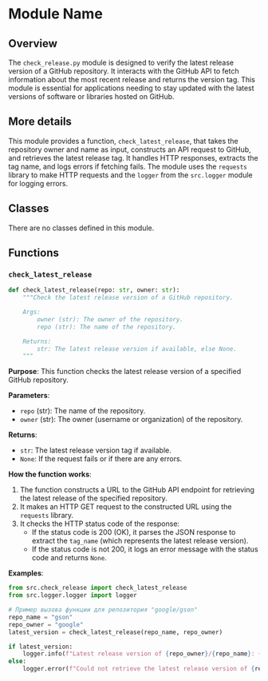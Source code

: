 # Module Name

## Overview

The `check_release.py` module is designed to verify the latest release version of a GitHub repository. It interacts with the GitHub API to fetch information about the most recent release and returns the version tag. This module is essential for applications needing to stay updated with the latest versions of software or libraries hosted on GitHub.

## More details

This module provides a function, `check_latest_release`, that takes the repository owner and name as input, constructs an API request to GitHub, and retrieves the latest release tag. It handles HTTP responses, extracts the tag name, and logs errors if fetching fails. The module uses the `requests` library to make HTTP requests and the `logger` from the `src.logger` module for logging errors.

## Classes

There are no classes defined in this module.

## Functions

### `check_latest_release`

```python
def check_latest_release(repo: str, owner: str):
    """Check the latest release version of a GitHub repository.

    Args:
        owner (str): The owner of the repository.
        repo (str): The name of the repository.

    Returns:
        str: The latest release version if available, else None.
    """
```

**Purpose**: This function checks the latest release version of a specified GitHub repository.

**Parameters**:
- `repo` (str): The name of the repository.
- `owner` (str): The owner (username or organization) of the repository.

**Returns**:
- `str`: The latest release version tag if available.
- `None`: If the request fails or if there are any errors.

**How the function works**:
1. The function constructs a URL to the GitHub API endpoint for retrieving the latest release of the specified repository.
2. It makes an HTTP GET request to the constructed URL using the `requests` library.
3. It checks the HTTP status code of the response:
   - If the status code is 200 (OK), it parses the JSON response to extract the `tag_name` (which represents the latest release version).
   - If the status code is not 200, it logs an error message with the status code and returns `None`.

**Examples**:

```python
from src.check_release import check_latest_release
from src.logger.logger import logger

# Пример вызова функции для репозитория "google/gson"
repo_name = "gson"
repo_owner = "google"
latest_version = check_latest_release(repo_name, repo_owner)

if latest_version:
    logger.info(f"Latest release version of {repo_owner}/{repo_name}: {latest_version}")
else:
    logger.error(f"Could not retrieve the latest release version of {repo_owner}/{repo_name}")